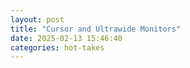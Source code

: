 ```yaml
---
layout: post
title: "Cursor and Ultrawide Monitors"
date: 2025-02-13 15:46:40
categories: hot-takes
---
```


